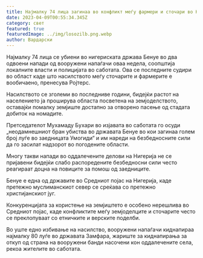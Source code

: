 ```yaml
---
title: Најмалку 74 лица загинаа во конфликт меѓу фармери и сточари во Нигерија
date: 2023-04-09T00:55:34.345Z
category: свет
featured: true
featuredImage: ../img/losozilb.png.webp
author: Вардарски
---
```


Најмалку 74 лица се убиени во нигериската држава Бенуе во два одвоени напади од вооружени напаѓачи оваа недела, соопштија локалните власти и полицијата во саботата. Ова се последните судири во област каде што насилството меѓу сточарите и фармерите е вообичаено, пренесува Ројтерс.

Насилството се зголеми во последниве години, бидејќи растот на населението ја проширува областа посветена на земјоделството, оставајќи помалку земјиште достапно за отворено пасење од стадата добиток на номадите.

Претседателот Мухамаду Бухари во изјавата во саботата го осуди „неодамнешниот бран убиства во државата Бенуе во кои загинаа голем број луѓе во заедницата Умогиди“ и им нареди на безбедносните сили да го засилат надзорот во погодените области.

Многу такви напади во оддалечените делови на Нигерија не се пријавени бидејќи слабо распоредените безбедносни сили често реагираат доцна на повиците за помош од заедниците.

Бенуе е една од државите во Средниот појас на Нигерија, каде претежно муслиманскиот север се среќава со претежно христијанскиот југ.

Конкуренцијата за користење на земјиштето е особено нерешлива во Средниот појас, каде конфликтите меѓу земјоделците и сточарите често се преклопуваат со етничките и верските поделби.

Во уште едно избивање на насилство, вооружени напаѓачи киднапираа најмалку 80 луѓе во државата Замфара, жариште за киднапирања за откуп од страна на вооружени банди насочени кон оддалечените села, рекоа жителите во саботата.

